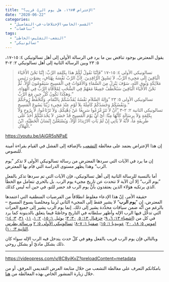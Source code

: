 ```yaml
---
title: "الإعتراض #١٦٧، هل يوم الربّ قريب؟"
date: "2020-06-22"
categories:
  - "القسم-الخامس-الإختلافات-في-التفاصيل"
  - "تناقضات"
tags:
  - "التشعب-التقليص-الخاطئ"
  - "تسالونيكي"
---
```


يقول المعترض بوجود تناقض بين ما يرد في الرسالة الأولى إلى أهل تسالونيكي ٤: ١٥-١٧، ٥: ٢٣ وبين الرسالة الثانية إلى أهل تسالونيكي ٢: ٢-٣

> تسالونيكي الأولى ٤: ١٥-١٧ ”فَإِنَّنَا نَقُولُ لَكُمْ هذَا بِكَلِمَةِ الرَّبِّ: إِنَّنَا نَحْنُ الأَحْيَاءَ الْبَاقِينَ إِلَى مَجِيءِ الرَّبِّ، لاَ نَسْبِقُ الرَّاقِدِينَ. لأَنَّ الرَّبّ نَفْسَهُ بِهُتَافٍ، بِصَوْتِ رَئِيسِ مَلاَئِكَةٍ وَبُوقِ اللهِ، سَوْفَ يَنْزِلُ مِنَ السَّمَاءِ وَالأَمْوَاتُ فِي الْمَسِيحِ سَيَقُومُونَ أَوَّلاً. ثُمَّ نَحْنُ الأَحْيَاءَ الْبَاقِينَ سَنُخْطَفُ جَمِيعًا مَعَهُمْ فِي السُّحُبِ لِمُلاَقَاةِ الرَّبِّ فِي الْهَوَاءِ، وَهكَذَا نَكُونُ كُلَّ حِينٍ مَعَ الرَّبِّ.“  
> تسالونيكي الأولى ٥: ٢٣ ”وَإِلهُ السَّلاَمِ نَفْسُهُ يُقَدِّسُكُمْ بِالتَّمَامِ. وَلْتُحْفَظْ رُوحُكُمْ وَنَفْسُكُمْ وَجَسَدُكُمْ كَامِلَةً بِلاَ لَوْمٍ عِنْدَ مَجِيءِ رَبِّنَا يَسُوعَ الْمَسِيحِ.“  
> تسالونيكي الثانية ٢: ٢-٣ ”أَنْ لاَ تَتَزَعْزَعُوا سَرِيعًا عَنْ ذِهْنِكُمْ، وَلاَ تَرْتَاعُوا، لاَ بِرُوحٍ وَلاَ بِكَلِمَةٍ وَلاَ بِرِسَالَةٍ كَأَنَّهَا مِنَّا: أَيْ أَنَّ يَوْمَ الْمَسِيحِ قَدْ حَضَرَ. لاَ يَخْدَعَنَّكُمْ أَحَدٌ عَلَى طَرِيقَةٍ مَا، لأَنَّهُ لاَ يَأْتِي إِنْ لَمْ يَأْتِ الارْتِدَادُ أَوَّلاً، وَيُسْتَعْلَنْ إِنْسَانُ الْخَطِيَّةِ، ابْنُ الْهَلاَكِ،“

https://youtu.be/jAiGR5sNPaE

إن هذا الإعتراض يعتمد على مغالطة [التشعب](https://reasonofhope.com/2019/07/25/bifurcation/) بالإضافة إلى الفشل في القيام بقراءة أمينة للنصوص.

إن ما يرد في الآيات التي سردها المعترض من رسالة تسالونيكي الأولى لا تذكر ”يوم الرب“ وهذا يظهر مستوى الدراسة التي قام بها المعترض.

أما بالنسبة للرسالة الثانية إلى أهل تسالونيكي، فإن الآيات التي تم سردها تذكر بالفعل ”يوم الرب“ إلا أن الآية لا تتحدث عن تاريخ مجيء يوم الرب. بل بالحري تتعامل مع الخطأ الذي يرتكبه هؤلاء الذين يعتقدون بأنَّ يوم الرب قد حضر للتو، في حين أنه ليس كذلك.

حقيقة الأمر، إنّ هذا الإدعاء مغلوط انطلاقاً من الفرضيات المنطقية التي اعتمدها المعترض، إن ”**يوم الرب**“ لا يشير فقط إلى المجيء الثاني لربنا ومخلصنا يسوع المسيح – بالرغم من أنَّه ضمن سياقات محدَّدة يشير إلى ذلك. إنما يوم الرب يشير إلى جميع المرات التي تدخَّل فيها الرب الإله وأظهر سلطانه في التاريخ وخاصّةً فيما يتعلق بالدينونة كما يرد في كل من ([اشعياء ١٣: ٦، ٩](https://biblia.com/books/ar-vandyke/is13.6-9)؛ [حزقيال ١٣: ٥](https://biblia.com/books/ar-vandyke/eze13.5), [٣٠: ٣](https://biblia.com/books/ar-vandyke/eze13.5)؛ [يوئيل ١: ١٥](https://biblia.com/books/ar-vandyke/joe1.15)، [٢: ١](https://biblia.com/books/ar-vandyke/joe2.1)، [١١](https://biblia.com/books/ar-vandyke/joe2.11)، [٣١](https://biblia.com/books/ar-vandyke/joe2.31)، [٣: ١٤](https://biblia.com/books/ar-vandyke/joe3.14)؛ [اموس ٥: ١٨، ٢٠](https://biblia.com/books/ar-vandyke/amo5.18-20)؛ [عوبيديا ١: ١٥](https://biblia.com/books/ar-vandyke/oba1.15)؛ [صفنيا ١: ٧-٨](https://biblia.com/books/ar-vandyke/zep1.7-8)؛ [تسالونيكي الأولى ٥: ٢](https://biblia.com/books/ar-vandyke/1the2.5) [ورسالة بطرس الثانية ٣: ١٠](https://biblia.com/books/ar-vandyke/2pe3.10)).

وبالتالي فإن يوم الرب قريب بالفعل وهو في كلّ حدث يتدخل فيه الرب الإله سواء كان ذلك بشكل ماديّ أو بشكل روحي.

---

https://videopress.com/v/8C8yiKvZ?preloadContent=metadata

بامكانكم التعرف على مغالطة التشعب من خلال متابعة العرض التقديمي المرفق، أو من خلال زيارة المنشور الخاص بهذه المغالطة من [هنا](https://reasonofhope.com/2019/07/25/bifurcation/).
